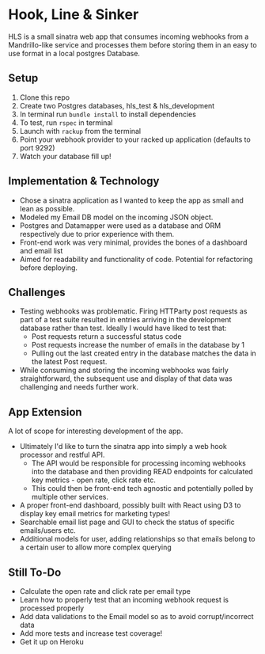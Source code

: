 # Hook, Line & Sinker

HLS is a small sinatra web app that consumes incoming webhooks from a Mandrillo-like service and processes them before storing them in an easy to use format in a local postgres Database.

## Setup

1. Clone this repo
2. Create two Postgres databases, hls_test & hls_development
3. In terminal run `bundle install` to install dependencies
4. To test, run `rspec` in terminal
5. Launch with `rackup` from the terminal
6. Point your webhook provider to your racked up application (defaults to port 9292)
7. Watch your database fill up!

## Implementation & Technology
* Chose a sinatra application as I wanted to keep the app as small and lean as possible.
* Modeled my Email DB model on the incoming JSON object.
* Postgres and Datamapper were used as a database and ORM respectively due to prior experience with them.
* Front-end work was very minimal, provides the bones of a dashboard and email list
* Aimed for readability and functionality of code. Potential for refactoring before deploying.

## Challenges
* Testing webhooks was problematic. Firing HTTParty post requests as part of a test suite resulted in entries arriving in the development database rather than test. Ideally I would have liked to test that:
    * Post requests return a successful status code
    * Post requests increase the number of emails in the database by 1
    * Pulling out the last created entry in the database matches the data in the latest Post request.
* While consuming and storing the incoming webhooks was fairly straightforward, the subsequent use and display of that data was challenging and needs further work.

## App Extension

A lot of scope for interesting development of the app.
* Ultimately I'd like to turn the sinatra app into simply a web hook processor and restful API.
   * The API would be responsible for processing incoming webhooks into the database and then providing READ endpoints for calculated key metrics - open rate, click rate etc.
   * This could then be front-end tech agnostic and potentially polled by multiple other services.
* A proper front-end dashboard, possibly built with React using D3 to display key email metrics for marketing types!
* Searchable email list page and GUI to check the status of specific emails/users etc.
* Additional models for user, adding relationships so that emails belong to a certain user to allow more complex querying

## Still To-Do

* Calculate the open rate and click rate per email type
* Learn how to properly test that an incoming webhook request is processed properly
* Add data validations to the Email model so as to avoid corrupt/incorrect data
* Add more tests and increase test coverage!
* Get it up on Heroku
